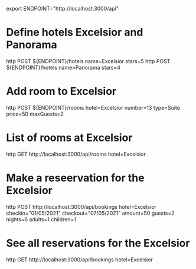 export ENDPOINT="http://localhost:3000/api"

# Define hotels Excelsior and Panorama
http POST ${ENDPOINT}/hotels name=Excelsior stars=5
http POST ${ENDPOINT}/hotels name=Panorama stars=4

# Add room to Excelsior
http POST ${ENDPOINT}/rooms hotel=Excelsior number=13 type=Suite price=50 maxGuests=2

# List of rooms at Excelsior
http GET http://localhost:3000/api/rooms hotel=Excelsior

# Make a reseervation for the Excelsior
http POST http://localhost:3000/api/bookings hotel=Excelsior checkin="01/05/2021" checkout="07/05/2021" amount=50 guests=2 nights=6 adults=1 children=1

# See all reservations for the Excelsior
http GET http://localhost:3000/api/bookings hotel=Excelsior

